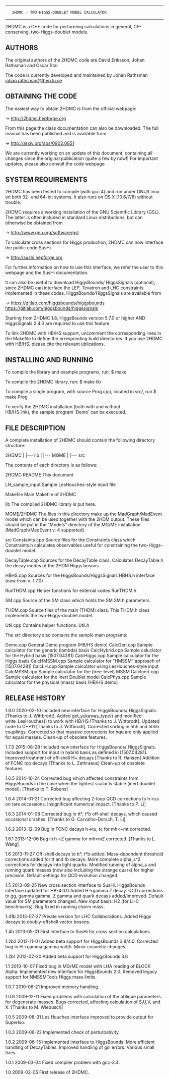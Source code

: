 -------------------------------------------------------
       2HDMC - TWO-HIGGS-DOUBLET MODEL CALCULATOR
 -------------------------------------------------------

  2HDMC is a C++ code for performing calculations in 
  general, CP-conserving, two-Higgs-doublet models.        
	

  AUTHORS
 -------------------------------------------------------
  The original authors of the 2HDMC code are 
  David Eriksson, Johan Rathsman and Oscar Stal

  The code is currently developed and maintained by
  Johan Rathsman    <johan.rathsman@thep.lu.se>


  OBTAINING THE CODE
 -------------------------------------------------------
  The easiest way to obtain 2HDMC is from the 
  official webpage: 

  ->  http://2hdmc.hepforge.org

  From this page the class documentation can also be 
  downloaded. The full manual has been published and
  is available from
  
  ->  http://arxiv.org/abs/0902.0851

  We are currently working on an update of this document,
  containing all changes since the original publication
  (quite a few by now!) For important updates, 
  please also consult the code webpage.
 
  SYSTEM REQUIREMENTS
 -------------------------------------------------------
  2HDMC has been tested to compile (with gcc 4) and run 
  under GNU/Linux on both 32- and 64-bit systems. It 
  also runs on OS X (10.6/7/8) without trouble.

  2HDMC requires a working installation of the GNU 
  Scientific Library (GSL). The latter is often included
  in standard Linux distributions, but can otherwise be 
  obtained from

  ->  http://www.gnu.org/software/gsl

  To calculate cross sections for Higgs production,
  2HDMC can now interface the public code SusHi

  -> http://sushi.hepforge.org

  For further information on how to use this interface,
  we refer the user to this webpage and the SusHi
  documentation.

  It can also be useful to download HiggsBounds/
  HiggsSignals (optional), since 2HDMC can interface the 
  LEP, Tevatron and LHC constraints implemented in these
  codes. HiggsBounds/HiggsSignals are available from

  -> https://gitlab.com/higgsbounds/higgsbounds
     https://gitlab.com/higgsbounds/higgssignals
	
  Starting from 2HDMC 1.8, HiggsBounds version 5.7.0 or
  higher AND HiggsSignals 2.4.0 are required to use this
  feature.

  To link 2HDMC with HB/HS support, uncomment the corresponding
  lines in the Makefile to define the orresponding build 
  directories. If you use 2HDMC with HB/HS, please cite the 
  relevant ublications.

  INSTALLING AND RUNNING
 -------------------------------------------------------
  To compile the library and example programs, run:
  $ make

  To compile the 2HDMC library, run:
  $ make lib

  To compile a single program, with source Prog.cpp, 
  located in src/, run
  $ make Prog

  To verify the 2HDMC installation (both with and without  
  HB/HS link), the sample program 'Demo' can be executed.

  FILE DESCRIPTION
 --------------------------------------------------------------------
  A complete installation of 2HDMC should contain the
  following directory structure:
 
   2HDMC
     |
     |--- lib
     |
     |--- MGME
     |
     |--- src 

  The contents of each directory is as follows:
 	
  2HDMC
   README   	    This document

   LH_sample_input  Sample LesHouches-style input file

   Makefile   	    Main Makefile of 2HDMC

  lib
   The compiled 2HDMC library is put here.
 
  MGME/2HDMC
   The files in this directory make up the MadGraph/MadEvent
   model which can be used together with the 2HDM output. These
   files should be put in the "Models" directory of the MG/ME
   installation (MadGraph/MadEvent v. 4 supported)
  
  src
   Constaints.cpp    Source files for the Constraints class which
   Constraints.h     calculates observables useful for constraining
		     the two-Higgs-doublet model.

   DecayTable.cpp    Sources for the DecayTable class. Calculates
   DecayTable.h	     the decay modes of the 2HDM Higgs bosons.

   HBHS.cpp	     Sources for the HiggsBounds/HiggsSignals
   HBHS.h 	     interface (new from v. 1.7.0)

   RunTHDM.cpp       Helper functions for external codes
   RunTHDM.h

   SM.cpp	     Source of the SM class which holds the SM 
   SM.h		     parameters.

   THDM.cpp	     Source files of the main (THDM) class. This
   THDM.h	     class implements the two-Higgs-doublet model.

   Util.cpp	     Contains helper functions.
   Util.h

   The src directory also contains the sample main programs:

   Demo.cpp	     General Demo program (HB/HS demo)
   CalcGen.cpp       Sample calculator for the generic (lambda) basis
   CalcHybrid.cpp    Sample caluclator for the Hybrid basis [1507.04281]
   CalcHiggs.cpp     Sample calculator for the Higgs basis
   CalcHMSSM.cpp     Sample calculator for "HMSSM" approach of [1507.04281]
   CalcLH.cpp        Sample calculator using LesHouches-style input
   CalcMSSM.cpp	     Sample calculator for the (tree-level) MSSM
   CalcInert.cpp     Sample calculator for the Inert Doublet model
   CalcPhys.cpp      Sample calculator for the physical (mass) basis (HB/HS demo)
	

  RELEASE HISTORY
 --------------------------------------------------------------------
  1.8.0   2020-02-10    Included new interface for HiggsBounds/
                        HiggsSignals. [Thanks to J. Wittbrodt].
                        Added get_yukawas_type() and modified 
                        write_LesHouches() to work with HB/HS
                        [Thanks to J. Wittbrodt].
                        Updated code to C++11 [Thanks to J. Wittbrodt].
                        Corrected sorting in hhh and hhhh couplings.
                        Corrected so that massive corrections for hqq 
                        are only applied for equal masses.
                        Clean-up of obsolete features.

  1.7.0   2015-08-28    Included new interface for HiggsBounds/
                        HiggsSignals. Included support for input in 
                        hybrid basis as defined in [1507.04281].
			Improved treatment of off-shell H+ decays
			[Thanks to R. Hansen]
			Addition of FCNC top decays
			[Thanks to L. Zethraeus]
                        Clean-up of obsolete features.

  1.6.5   2014-10-24    Corrected bug which affected constraints from
                        HiggsBounds in the case when the lightest 
                        scalar is stable (inert doublet model). 
                        [Thanks to T. Robens]

  1.6.4   2014-01-21    Corrected bug affecting 2-loop QCD corrections
                        to h->ss on rare occassions. Insignificant
                        numerical impact. [Thanks to P. Li]

  1.6.3   2014-01-08    Corrected bug in tt*, t*b off-shell decays, 
                        which caused occasional crashes. 
                        [Thanks to G. Carvalho-Dorsch, T. Li]

  1.6.2   2013-12-09    Bug in FCNC decays h->tu, tc for mh<~mt 
                        corrected.

  1.6.1	  2013-12-06    Bug in h->Z gamma for mh<mZ corrected.
                        [Thanks to L. Wang]

  1.6     2013-11-27    Off-shell decays to tt*, t*b added.
                        Mass-dependent threshold corrections added
                        for tt and tb decays.
                        More complete alpha_s^2 corrections for decays
                        into light quarks.
                        Modified running of alpha_s and running quark 
                        masses (now also including the strange quark) 
                        for higher precision.
                        Default settings for QCD evolution changed.

  1.5     2013-09-25    New cross section interface to SusHi.
                        HiggsBounds interface updated for HB-4.0.0
                        Added H->gamma Z decay.
                        QCD corrections to gg, gamma gamma, Z gamma
                        and quark decays added/improved.
                        Default value for SM parameters changed.
                        New input basis: H2 (for LHC benchmarks). 
                        Bug fixed in running charm mass.
 
  1.41b   2013-07-27    Private version for LHC Collaborations.
                        Added Higgs decays to doubly-offshell vector 
                        bosons. 
  
  1.4b    2013-05-01    First interface to SusHi for cross section
                        calculations. 

  1.2b2   2012-11-01    Added beta support for HiggsBounds 3.8/4.0.
                        Corrected bug in H->gamma gamma width.
                        Minor cosmetic changes.

  1.2b1   2012-02-20	Added beta support for HiggsBounds 3.6

  1.1	  2010-10-07	Fixed bug in MG/ME model with LHA reading of
			BLOCK Alpha. 
			Implemented new interface for HiggsBounds 2.0.
			Removed legacy support for NMSSMTools Higgs
                   	mass limits.
 
  1.0.7   2010-06-21	Improved memory handling.

  1.0.6   2009-12-11	Fixed problems with calculation of the 
			oblique parameters for degenerate masses.
			Bugs corrected, affecting calculation 
			of S,U,V, and X. [Thanks to M. Wiebusch]

  1.0.5   2009-08-31  	Les Houches interface improved to provide
			output for SuperIso.

  1.0.3   2009-06-22    Implemented check of perturbativity.

  1.0.2   2009-06-15    Implemented interface to HiggsBounds.
                        More efficient handling of DecayTables.
                        Improved handling of gsl errors.
                        Various small fixes.

  1.0.1   2009-03-04    Fixed compiler problem with gcc-3.4.

  1.0     2009-02-05    First release of 2HDMC.
